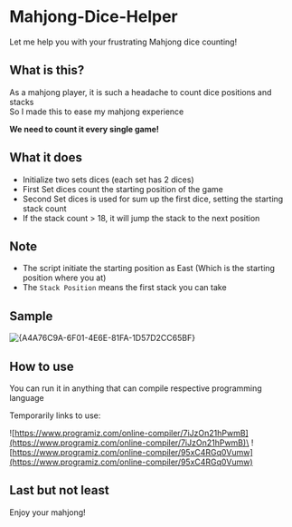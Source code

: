 # Mahjong-Dice-Helper
Let me help you with your frustrating Mahjong dice counting!

## What is this?
As a mahjong player, it is such a headache to count dice positions and stacks\
So I made this to ease my mahjong experience

**We need to count it every single game!**

## What it does
- Initialize two sets dices (each set has 2 dices)
- First Set dices count the starting position of the game
- Second Set dices is used for sum up the first dice, setting the starting stack count
- If the stack count > 18, it will jump the stack to the next position

## Note
- The script initiate the starting position as East (Which is the starting position where you at)
- The `Stack Position` means the first stack you can take


## Sample
![{A4A76C9A-6F01-4E6E-81FA-1D57D2CC65BF}](https://github.com/user-attachments/assets/c406c36a-8805-407f-8eec-fb8895709ef1)

## How to use
You can run it in anything that can compile respective programming language

Temporarily links to use:

![https://www.programiz.com/online-compiler/7iJzOn21hPwmB](https://www.programiz.com/online-compiler/7iJzOn21hPwmB)\
![https://www.programiz.com/online-compiler/95xC4RGq0Vumw](https://www.programiz.com/online-compiler/95xC4RGq0Vumw)


## Last but not least
Enjoy your mahjong!
